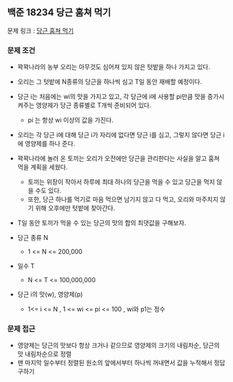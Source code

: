 ## 백준 18234 당근 훔쳐 먹기

문제 링크 : [당근 훔쳐 먹기](https://www.acmicpc.net/problem/18234)

### 문제 조건

- 꽉꽉나라의 농부 오리는 아무것도 심어져 있지 않은 텃밭을 하나 가지고 있다.
- 오리는 그 텃밭에 N종류의 당근을 하나씩 심고 T일 동안 재배할 예정이다.
- 당근 i는 처음에는 wi의 맛을 가지고 있고, 각 당근에 i에 사용할 pi만큼 맛을 증가시켜주는 영양제가 당근 종류별로 T개씩 준비되어 있다.
    - pi 는 항상 wi 이상의 값을 가진다.
- 오리는 각 당근 i에 대해 당근 i가 자리에 없다면 당근 i를 심고, 그렇지 않다면 당근 i에 영양제를 하나 준다.
- 꽉꽉나라에 놀러 온 토끼는 오리가 오전에만 당근을 관리한다는 사실을 알고 훔쳐 먹을 계획을 세웠다.
    - 토끼는 위장이 작아서 하루에 최대 하나의 당근을 먹을 수 있고 당근을 먹지 않을 수도 있다.
    - 또한, 당근 하나를 먹기로 마음 먹으면 남기지 않고 다 먹고, 오리와 마주치지 않기 위해 오후에만 텃밭에 찾아간다.
- T일 동안 토끼가 먹을 수 있는 당근의 맛의 합의 최댓값을 구해보자.

- 당근 종류 N
    - 1 <= N <= 200,000
- 일수 T
    - N <= T <= 100,000,000
- 당근 i의 맛(w), 영양제(p)
    - 1<= i <= N , 1 <= wi <= pi <= 100 , wi와 p1는 정수

### 문제 접근

- 영양제는 당근의 맛보다 항상 크거나 같으므로 영양제의 크기의 내림차순, 당근의 맛 내림차순으로 정렬
- 맨 마지막 일수부터 정렬된 원소의 앞에서부터 하나씩 꺼내면서 값을 누적해서 정답 구하기